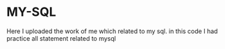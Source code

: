 # MY-SQL
Here I uploaded the work of me which related to my sql. in this code I had practice all statement related to mysql 
